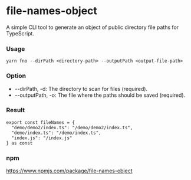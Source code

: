 # file-names-object

A simple CLI tool to generate an object of public directory file paths for TypeScript.

### Usage

```
yarn fno --dirPath <directory-path> --outputPath <output-file-path>
```

### Option

- --dirPath, -d: The directory to scan for files (required).
- --outputPath, -o: The file where the paths should be saved (required).


### Result

````
export const fileNames = {
  "demo/demo2/index.ts": "/demo/demo2/index.ts",
  "demo/index.ts": "/demo/index.ts",
  "index.js": "/index.js"
} as const

````

### npm
https://www.npmjs.com/package/file-names-object
